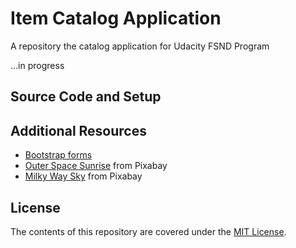 # Item Catalog Application

A repository the catalog application for Udacity FSND Program

...in progress

## Source Code and Setup

## Additional Resources

* [Bootstrap forms](https://getbootstrap.com/docs/4.0/components/forms/)
* [Outer Space Sunrise](https://pixabay.com/en/sunrise-space-outer-globe-world-1756274/) from Pixabay
* [Milky Way Sky](https://pixabay.com/en/milky-way-starry-sky-night-sky-star-2695569/) from Pixabay

## License

The contents of this repository are covered under the [MIT License](LICENSE).